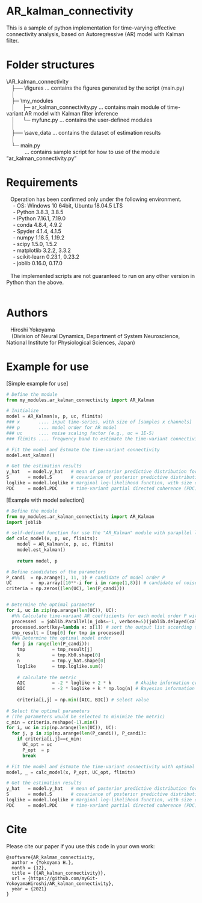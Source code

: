# AR_kalman_connectivity<br>
This is a sample of python implementation for time-varying effective connectivity analysis, based on Autoregressive (AR) model with Kalman filter. <br>

# Folder structures<br>
\AR_kalman_connectivity<br>
&ensp;&ensp;├── \figures … contains the figures generated by the script (main.py)<br>
&ensp;&ensp;│<br>
&ensp;&ensp;├─ \my_modules<br>
&ensp;&ensp;│&ensp;&ensp;&ensp;├─ ar_kalman_connectivity.py … contains main module of time-variant AR model with Kalman filter inference<br>
&ensp;&ensp;│&ensp;&ensp;&ensp;└─ myfunc.py … contains the user-defined modules<br>
&ensp;&ensp;│<br>
&ensp;&ensp;├── \save_data … contains the dataset of estimation results <br>
&ensp;&ensp;│<br>
&ensp;&ensp;└─ main.py <br>
&ensp;&ensp;&ensp;&ensp;&ensp;&ensp;&ensp;… contains sample script for how to use of the module “ar_kalman_connectivity.py”  <br>


# Requirements<br>
&ensp; Operation has been confirmed only under the following environment. <br>
&ensp;&ensp; - OS: Windows 10 64bit, Ubuntu 18.04.5 LTS <br>
&ensp;&ensp; - Python 3.8.3, 3.8.5 <br>
&ensp;&ensp; - IPython 7.16.1, 7.19.0 <br>
&ensp;&ensp; - conda 4.8.4, 4.9.2  <br>
&ensp;&ensp; - Spyder 4.1.4, 4.1.5 <br>
&ensp;&ensp; - numpy 1.18.5, 1.19.2 <br>
&ensp;&ensp; - scipy 1.5.0, 1.5.2 <br>
&ensp;&ensp; - matplotlib 3.2.2, 3.3.2<br>
&ensp;&ensp; - scikit-learn 0.23.1, 0.23.2 <br>
&ensp;&ensp; - joblib 0.16.0, 0.17.0 <br>
&ensp; <br>
&ensp; The implemented scripts are not guaranteed to run on any other version in Python than the above.<br>
&ensp; <br>
# Authors<br>
&ensp; Hiroshi Yokoyama<br>
&ensp;&ensp;(Division of Neural Dynamics, Department of System Neuroscience, National Institute for Physiological Sciences, Japan)<br>

# Example for use<br>
[Simple example for use]<br>
```python
# Define the module
from my_modules.ar_kalman_connectivity import AR_Kalman

# Initialize
model = AR_Kalman(x, p, uc, flimits)
### x       .... input time-series, with size of [samples x channels]
### p       .... model order for AR model
### uc      .... noise scaling factor (e.g., uc = 1E-5) 
### flimits .... frequency band to estimate the time-variant connectivity (e.g., flimits = np.array([8, 12]) ) 

# Fit the model and Estmate the time-variant connectivity
model.est_kalman()

# Get the estimation results
y_hat   = model.y_hat   # mean of posterior predictive distribution for the observation model, with size of [samples x channels]
S       = model.S       # covariance of posterior predictive distribution for the observation model, with size of [channels x channels x samples]
loglike = model.loglike # marginal log-likelihood function, with size of [samples x 1]
PDC     = model.PDC     # time-variant partial directed coherence (PDC), with size of [channels x channels x samples]
```

[Example with model selection]<br>
```python
# Define the module
from my_modules.ar_kalman_connectivity import AR_Kalman
import joblib

# self-defined function for use the "AR_Kalman" module with parapllel loop
def calc_model(x, p, uc, flimits):
    model = AR_Kalman(x, p, uc, flimits)
    model.est_kalman()
    
    return model, p

# Define candidates of the parameters
P_candi  = np.arange(1, 11, 1) # candidate of model order P
UC       =  np.array([10**-i for i in range(1,8)]) # candidate of noise scaling factor
criteria = np.zeros((len(UC), len(P_candi)))


# Determine the optimal parameter
for i, uc in zip(np.arange(len(UC)), UC):
  #%% Calculate time-variant AR coefficients for each model order P with noise scaling factor uc
  processed  = joblib.Parallel(n_jobs=-1, verbose=5)(joblib.delayed(calc_model)(x, p, uc, flimits) for p in P_candi)
  processed.sort(key=lambda x: x[1]) # sort the output list according to the model order
  tmp_result = [tmp[0] for tmp in processed]
  #%% Determine the optimal model order
  for j in range(len(P_candi)):
    tmp          = tmp_result[j]
    k            = tmp.Kb0.shape[0]
    n            = tmp.y_hat.shape[0]
    loglike      = tmp.loglike.sum()
    
    # calculate the metric 
    AIC          = -2 * loglike + 2 * k         # Akaike information criteria
    BIC          = -2 * loglike + k * np.log(n) # Bayesian information criteria
                
    criteria[i,j] = np.min([AIC, BIC]) # select value
    
# Select the optimal parameters
# (The parameters would be selected to minimize the metric)
c_min = criteria.reshape(-1).min()
for i, uc in zip(np.arange(len(UC)), UC):
  for j, p in zip(np.arange(len(P_candi)), P_candi):
    if criteria[i,j]==c_min:
      UC_opt = uc
      P_opt  = p
      break

# Fit the model and Estmate the time-variant connectivity with optimal parameters
model, _ = calc_model(x, P_opt, UC_opt, flimits)

# Get the estimation results
y_hat   = model.y_hat   # mean of posterior predictive distribution for the observation model, with size of [samples x channels]
S       = model.S       # covariance of posterior predictive distribution for the observation model, with size of [channels x channels x samples]
loglike = model.loglike # marginal log-likelihood function, with size of [samples x 1]
PDC     = model.PDC     # time-variant partial directed coherence (PDC), with size of [channels x channels x samples]
```

# Cite<br>

Please cite our paper if you use this code in your own work:

```
@software{AR_kalman_connectivity,
  author = {Yokoyana H.},
  month = {12},
  title = {{AR_kalman_connectivity}},
  url = {https://github.com/myGit-YokoyamaHiroshi/AR_kalman_connectivity},
  year = {2021}
}
```

